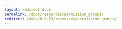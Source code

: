 ```yaml
---
layout: redirect-docs
permalink: /docs/resources/permission_groups/
redirect: /docs/0.0.23/resources/permission_groups/
---
```

